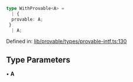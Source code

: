 ```ts
type WithProvable<A> = 
  | {
  provable: A;
 }
  | A;
```

Defined in: [lib/provable/types/provable-intf.ts:130](https://github.com/o1-labs/o1js/blob/89b7d1522af805d6d4c45a96d7a9cbc29a457aec/src/lib/provable/types/provable-intf.ts#L130)

## Type Parameters

• **A**
